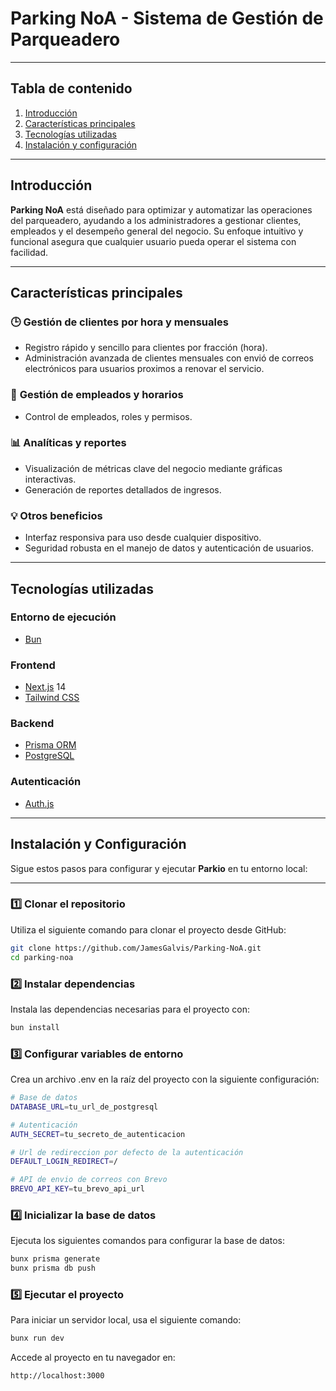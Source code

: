 # **Parking NoA - Sistema de Gestión de Parqueadero** 

---

## **Tabla de contenido**
1. [Introducción](#introducción)
2. [Características principales](#características-principales)
3. [Tecnologías utilizadas](#tecnologías-utilizadas)
4. [Instalación y configuración](#instalación-y-configuración)

---

## **Introducción**

**Parking NoA** está diseñado para optimizar y automatizar las operaciones del parqueadero, ayudando a los administradores a gestionar clientes, empleados y el desempeño general del negocio. Su enfoque intuitivo y funcional asegura que cualquier usuario pueda operar el sistema con facilidad.

---

## **Características principales**

### 🕒 **Gestión de clientes por hora y mensuales**
- Registro rápido y sencillo para clientes por fracción (hora).
- Administración avanzada de clientes mensuales con envió de correos electrónicos para usuarios proximos a renovar el servicio.

### 👥 **Gestión de empleados y horarios**
- Control de empleados, roles y permisos.

### 📊 **Analíticas y reportes**
- Visualización de métricas clave del negocio mediante gráficas interactivas.
- Generación de reportes detallados de ingresos.

### 💡 **Otros beneficios**
- Interfaz responsiva para uso desde cualquier dispositivo.
- Seguridad robusta en el manejo de datos y autenticación de usuarios.

---

## **Tecnologías utilizadas**

### **Entorno de ejecución**
- [Bun](https://bun.sh/)

### **Frontend**
- [Next.js](https://nextjs.org/) 14  
- [Tailwind CSS](https://tailwindcss.com/)  

### **Backend**
- [Prisma ORM](https://www.prisma.io/)  
- [PostgreSQL](https://www.postgresql.org/)  

### **Autenticación**
- [Auth.js](https://authjs.dev/)  

---

## **Instalación y Configuración**

Sigue estos pasos para configurar y ejecutar **Parkio** en tu entorno local:

---

### 1️⃣ **Clonar el repositorio**
Utiliza el siguiente comando para clonar el proyecto desde GitHub:  
```bash
git clone https://github.com/JamesGalvis/Parking-NoA.git
cd parking-noa
```

### 2️⃣ **Instalar dependencias**
Instala las dependencias necesarias para el proyecto con:  
```bash
bun install
```

### 3️⃣ **Configurar variables de entorno**
Crea un archivo .env en la raíz del proyecto con la siguiente configuración:  
```bash
# Base de datos
DATABASE_URL=tu_url_de_postgresql

# Autenticación
AUTH_SECRET=tu_secreto_de_autenticacion

# Url de redireccion por defecto de la autenticación
DEFAULT_LOGIN_REDIRECT=/

# API de envio de correos con Brevo
BREVO_API_KEY=tu_brevo_api_url
```

### 4️⃣ **Inicializar la base de datos**
Ejecuta los siguientes comandos para configurar la base de datos:  
```bash
bunx prisma generate
bunx prisma db push
```

### 5️⃣ **Ejecutar el proyecto**
Para iniciar un servidor local, usa el siguiente comando:  
```bash
bunx run dev
```
Accede al proyecto en tu navegador en:
```bash
http://localhost:3000
```
